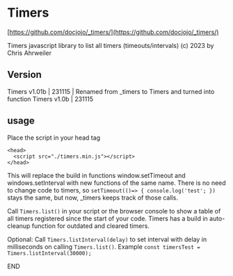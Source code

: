 # Timers

[https://github.com/docjojo/_timers/](https://github.com/docjojo/_timers/)

Timers javascript library to list all timers (timeouts/intervals) (c) 2023 by Chris Ahrweiler

## Version

Timers v1.01b | 231115 | Renamed from _timers to Timers and turned into function
Timers v1.0b | 231115

## usage

Place the script in your head tag 

```
<head>
  <script src="./timers.min.js"></script>
</head>
```

This will replace the build in functions window.setTimeout and windows.setInterval with new functions of the same name.
There is no need to change code to timers, so ```setTimeout(()=> { console.log('test'; })``` stays the same, but now, _timers keeps track of those calls.

Call ```Timers.list()``` in your script or the browser console to show a table of all timers registered since the start of your code.
Timers has a build in auto-cleanup function for outdated and cleared timers.

Optional:
Call ```Timers.listInterval(delay)``` to set interval with delay in milliseconds on calling ```Timers.list()```.
Example ```const timersTest = Timers.listInterval(30000);```

END
